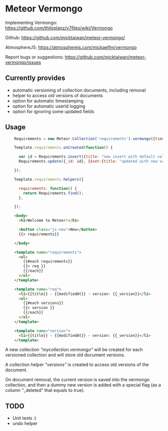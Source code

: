 # Meteor Vermongo

Implementing Vermongo:
https://github.com/thiloplanz/v7files/wiki/Vermongo

Github:
https://github.com/micktaiwan/meteor-vermongo/

AtmosphereJS:
https://atmospherejs.com/mickaelfm/vermongo

Report bugs or suggestions:
https://github.com/micktaiwan/meteor-vermongo/issues

## Currently provides

* automatic versioning of collection documents, including removal
* helper to access old versions of documents
* option for automatic timestamping
* option for automatic userId logging
* option for ignoring some updated fields


## Usage


```javascript
    Requirements = new Meteor.Collection('requirements').vermongo({timestamps: true, userId: 'modifierId', ignoredFields: ['rank']});

    Template.requirements.onCreated(function() {

      var id = Requirements.insert({title: "new insert with default value"});
      Requirements.update({_id: id}, {$set:{title: "updated with new value !"}});

    });

    Template.requirements.helpers({

      requirements: function() {
        return Requirements.find();
      },

    });
```


```html
    <body>
      <h1>Welcome to Meteor!</h1>

      <button class="js-new">New</button>
      {{> requirements}}

    </body>

    <template name="requirements">
      <ul>
        {{#each requirements}}
        {{> req }}
        {{/each}}
      </ul>
    </template>

    <template name="req">
      <li>{{title}} - {{modifiedAt}} - version: {{_version}}</li>
      <ul>
        {{#each versions}}
        {{> version }}
        {{/each}}
      </ul>
    </template>

    <template name="version">
      <li>{{title}} - {{modifiedAt}} - version: {{_version}}</li>
    </template>
```

A new collection *"mycollection.vermongo"* will be created for each versioned collection and will store old document versions.

A collection helper *"versions"* is created to access old versions of the document.

On document removal, the current version is saved into the vermongo collection, and then a dummy new version is added with a special flag (as a column "_deleted" that equals to true).

## TODO

* Unit tests :)
* undo helper
